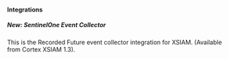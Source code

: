 
#### Integrations
##### New: SentinelOne Event Collector
This is the Recorded Future event collector integration for XSIAM. (Available from Cortex XSIAM 1.3).
